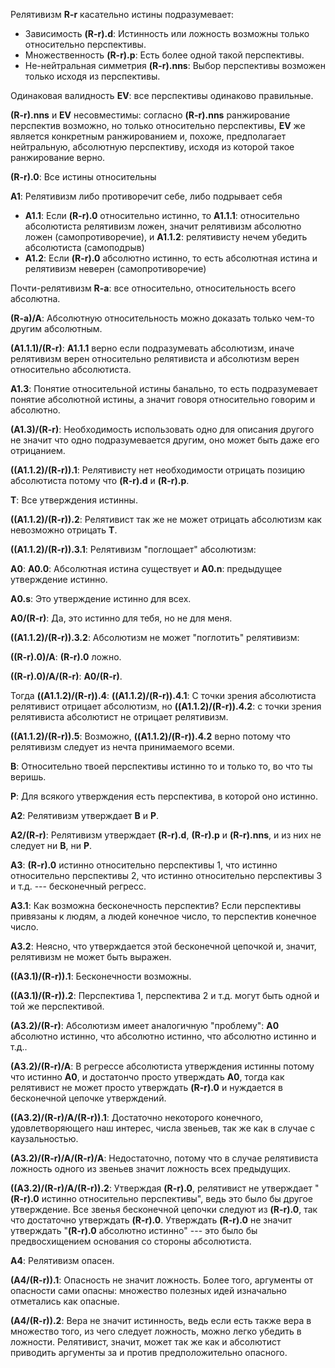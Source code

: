 Релятивизм **R-r** касательно истины подразумевает:

- Зависимость **(R-r).d**: Истинность или ложность возможны только относительно перспективы.
- Множественность **(R-r).p**: Есть более одной такой перспективы.
- Не-нейтральная симметрия **(R-r).nns**: Выбор перспективы возможен только исходя из перспективы.

Одинаковая валидность **EV**: все перспективы одинаково правильные.

**(R-r).nns** и **EV** несовместимы: согласно **(R-r).nns** ранжирование перспектив возможно, но только относительно перспективы, **EV** же является конкретным ранжированием и, похоже, предполагает нейтральную, абсолютную перспективу, исходя из которой такое ранжирование верно.

**(R-r).0**: Все истины относительны

**A1**: Релятивизм либо противоречит себе, либо подрывает себя

- **A1.1**: Если **(R-r).0** относительно истинно, то **A1.1.1**: относительно абсолютиста релятивизм ложен, значит релятивизм абсолютно ложен (самопротиворечие), и **A1.1.2**: релятивисту нечем убедить абсолютиста (самоподрыв)
- **A1.2**: Если **(R-r).0** абсолютно истинно, то есть абсолютная истина и релятивизм неверен (самопротиворечие)

Почти-релятивизм **R-a**: все относительно, относительность всего абсолютна.

**(R-a)/A**: Абсолютную относительность можно доказать только чем-то другим абсолютным.

**(A1.1.1)/(R-r)**: **A1.1.1** верно если подразумевать абсолютизм, иначе релятивизм верен относительно релятивиста и абсолютизм верен относительно абсолютиста.

**A1.3**: Понятие относительной истины банально, то есть подразумевает понятие абсолютной истины, а значит говоря относительно говорим и абсолютно.

**(A1.3)/(R-r)**: Необходимость использовать одно для описания другого не значит что одно подразумевается другим, оно может быть даже его отрицанием.

**((A1.1.2)/(R-r)).1**: Релятивисту нет необходимости отрицать позицию абсолютиста потому что **(R-r).d** и **(R-r).p**.

**T**: Все утверждения истинны.

**((A1.1.2)/(R-r)).2**: Релятивист так же не может отрицать абсолютизм как невозможно отрицать **T**.

**((A1.1.2)/(R-r)).3.1**: Релятивизм "поглощает" абсолютизм:

**A0**: **A0.0**: Абсолютная истина существует и **A0.n**: предыдущее утверждение истинно.

**A0.s**: Это утверждение истинно для всех.

**A0/(R-r)**: Да, это истинно для тебя, но не для меня.

**((A1.1.2)/(R-r)).3.2**: Абсолютизм не может "поглотить" релятивизм:

**((R-r).0)/A**: **(R-r).0** ложно.

**((R-r).0)/A/(R-r)**: **A0/(R-r)**.

Тогда **((A1.1.2)/(R-r)).4**: **((A1.1.2)/(R-r)).4.1**: С точки зрения абсолютиста релятивист отрицает абсолютизм, но **((A1.1.2)/(R-r)).4.2**: с точки зрения релятивиста абсолютист не отрицает релятивизм.

**((A1.1.2)/(R-r)).5**: Возможно, **((A1.1.2)/(R-r)).4.2** верно потому что релятивизм следует из нечта принимаемого всеми.

**B**: Относительно твоей перспективы истинно то и только то, во что ты веришь.

**P**: Для всякого утверждения есть перспектива, в которой оно истинно.

**A2**: Релятивизм утверждает **B** и **P**.

**A2/(R-r)**: Релятивизм утверждает **(R-r).d**, **(R-r).p** и **(R-r).nns**, и из них не следует ни **B**, ни **P**.

**A3**: **(R-r).0** истинно относительно перспективы 1, что истинно относительно перспективы 2, что истинно относительно перспективы 3 и т.д. --- бесконечный регресс.

**A3.1**: Как возможна бесконечность перспектив? Если перспективы привязаны к людям, а людей конечное число, то перспектив конечное число.

**A3.2**: Неясно, что утверждается этой бесконечной цепочкой и, значит, релятивизм не может быть выражен.

**((A3.1)/(R-r)).1**: Бесконечности возможны.

**((A3.1)/(R-r)).2**: Перспектива 1, перспектива 2 и т.д. могут быть одной и той же перспективой.

**(A3.2)/(R-r)**: Абсолютизм имеет аналогичную "проблему": **A0** абсолютно истинно, что абсолютно истинно, что абсолютно истинно и т.д..

**(A3.2)/(R-r)/A**: В регрессе абсолютиста утверждения истинны потому что истинно **A0**, и достатончо просто утверждать **A0**, тогда как релятивист не может просто утверждать **(R-r).0** и нуждается в бесконечной цепочке утверждений.

**((A3.2)/(R-r)/A/(R-r)).1**: Достаточно некоторого конечного, удовлетворяющего наш интерес, числа звеньев, так же как в случае с каузальностью.

**(A3.2)/(R-r)/A/(R-r)/A**: Недостаточно, потому что в случае релятивиста ложность одного из звеньев значит ложность всех предыдущих.

**((A3.2)/(R-r)/A/(R-r)).2**: Утверждая **(R-r).0**, релятивист не утверждает "**(R-r).0** истинно относительно перспективы", ведь это было бы другое утверждение. Все звенья бесконечной цепочки следуют из **(R-r).0**, так что достаточно утверждать **(R-r).0**. Утверждать **(R-r).0** не значит утверждать "**(R-r).0** абсолютно истинно" --- это было бы предвосхищением основания со стороны абсолютиста.

**A4**: Релятивизм опасен.

**(A4/(R-r)).1**: Опасность не значит ложность. Более того, аргументы от опасности сами опасны: множество полезных идей изначально отметались как опасные.

**(A4/(R-r)).2**: Вера не значит истинность, ведь если есть также вера в множество того, из чего следует ложность, можно легко убедить в ложности. Релятивист, значит, может так же как и абсолютист приводить аргументы за и против предположительно опасного.
